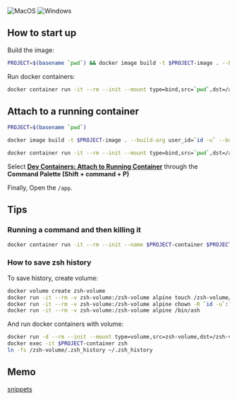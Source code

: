 ![MacOS](https://img.shields.io/badge/sonoma_14.2.1-support-success.svg?style=for-the-badge&logo=macOS)
![Windows](https://img.shields.io/badge/windows-nosupport-critical.svg?style=for-the-badge&logo=windows)

## How to start up

Build the image:

```sh
PROJECT=$(basename `pwd`) && docker image build -t $PROJECT-image . --build-arg user_id=`id -u` --build-arg group_id=`id -g`
```

Run docker containers:

```sh
docker container run -it --rm --init --mount type=bind,src=`pwd`,dst=/app --name $PROJECT-container $PROJECT-image /bin/zsh
```

## Attach to a running container

```sh
PROJECT=$(basename `pwd`)
```

```sh
docker image build -t $PROJECT-image . --build-arg user_id=`id -u` --build-arg group_id=`id -g`
```

```sh
docker container run -it --rm --init --mount type=bind,src=`pwd`,dst=/app --name $PROJECT-container $PROJECT-image /bin/zsh
```

Select **[Dev Containers: Attach to Running Container](https://code.visualstudio.com/docs/devcontainers/attach-container#_attach-to-a-docker-container)** through the **Command Palette (Shift + command + P)**

Finally, Open the `/app`.

## Tips

### Running a command and then killing it

```sh
docker container run -it --rm --init --name $PROJECT-container $PROJECT-image ls /
```

### How to save zsh history

To save history, create volume:

```sh
docker volume create zsh-volume
docker run -it --rm -v zsh-volume:/zsh-volume alpine touch /zsh-volume/.zsh_history
docker run -it --rm -v zsh-volume:/zsh-volume alpine chown -R `id -u`:`id -g` /zsh-volume
docker run -it --rm -v zsh-volume:/zsh-volume alpine /bin/ash
```

And run docker containers with volume:

```sh
docker run -d --rm --init --mount type=volume,src=zsh-volume,dst=/zsh-volume --name $PROJECT-container $PROJECT-image
docker exec -it $PROJECT-container zsh
ln -fs /zsh-volume/.zsh_history ~/.zsh_history
```

## Memo

[snippets](../../wiki/snippets)

